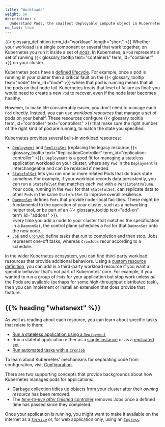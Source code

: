 ```yaml
---
title: "Workloads"
weight: 50
description: >
  Understand Pods, the smallest deployable compute object in Kubernetes, and the higher-level abstractions that help you to run them.
no_list: true
---
```


{{< glossary_definition term_id="workload" length="short" >}}
Whether your workload is a single component or several that work together, on Kubernetes you run
it inside a set of [_pods_](/docs/concepts/workloads/pods).
In Kubernetes, a `Pod` represents a set of running
{{< glossary_tooltip text="containers" term_id="container" >}} on your cluster.

Kubernetes pods have a [defined lifecycle](/docs/concepts/workloads/pods/pod-lifecycle/).
For example, once a pod is running in your cluster then a critical fault on the
{{< glossary_tooltip text="node" term_id="node" >}} where that pod is running means that
all the pods on that node fail. Kubernetes treats that level of failure as final: you
would need to create a new `Pod` to recover, even if the node later becomes healthy.

However, to make life considerably easier, you don't need to manage each `Pod` directly.
Instead, you can use _workload resources_ that manage a set of pods on your behalf.
These resources configure {{< glossary_tooltip term_id="controller" text="controllers" >}}
that make sure the right number of the right kind of pod are running, to match the state
you specified.

Kubernetes provides several built-in workload resources:

* [`Deployment`](/docs/concepts/workloads/controllers/deployment/) and [`ReplicaSet`](/docs/concepts/workloads/controllers/replicaset/)
  (replacing the legacy resource
  {{< glossary_tooltip text="ReplicationController" term_id="replication-controller" >}}).
  `Deployment` is a good fit for managing a stateless application workload on your cluster,
  where any `Pod` in the `Deployment` is interchangeable and can be replaced if needed.
* [`StatefulSet`](/docs/concepts/workloads/controllers/statefulset/) lets you
  run one or more related Pods that do track state somehow. For example, if your workload
  records data persistently, you can run a `StatefulSet` that matches each `Pod` with a
  [`PersistentVolume`](/docs/concepts/storage/persistent-volumes/). Your code, running in the
  `Pods` for that `StatefulSet`, can replicate data to other `Pods` in the same `StatefulSet`
  to improve overall resilience.
* [`DaemonSet`](/docs/concepts/workloads/controllers/daemonset/) defines `Pods` that provide
  node-local facilities. These might be fundamental to the operation of your cluster, such
  as a networking helper tool, or be part of an
  {{< glossary_tooltip text="add-on" term_id="addons" >}}.  
  Every time you add a node to your cluster that matches the specification in a `DaemonSet`,
  the control plane schedules a `Pod` for that `DaemonSet` onto the new node.
* [`Job`](/docs/concepts/workloads/controllers/job/) and
  [`CronJob`](/docs/concepts/workloads/controllers/cron-jobs/)
  define tasks that run to completion and then stop. Jobs represent one-off tasks, whereas
  `CronJobs` recur according to a schedule.

In the wider Kubernetes ecosystem, you can find third-party workload resources that provide
additional behaviors. Using a
[custom resource definition](/docs/concepts/extend-kubernetes/api-extension/custom-resources/),
you can add in a third-party workload resource if you want a specific behavior that's not part
of Kubernetes' core. For example, if you wanted to run a group of `Pods` for your application but
stop work unless _all_ the Pods are available (perhaps for some high-throughput distributed task),
then you can implement or install an extension that does provide that feature.

## {{% heading "whatsnext" %}}

As well as reading about each resource, you can learn about specific tasks that relate to them:

* [Run a stateless application using a `Deployment`](/docs/tasks/run-application/run-stateless-application-deployment/)
* Run a stateful application either as a [single instance](/docs/tasks/run-application/run-single-instance-stateful-application/)
  or as a [replicated set](/docs/tasks/run-application/run-replicated-stateful-application/)
* [Run automated tasks with a `CronJob`](/docs/tasks/job/automated-tasks-with-cron-jobs/)

To learn about Kubernetes' mechanisms for separating code from configuration,
visit [Configuration](/docs/concepts/configuration/).

There are two supporting concepts that provide backgrounds about how Kubernetes manages pods
for applications:
* [Garbage collection](/docs/concepts/architecture/garbage-collection/) tidies up objects
  from your cluster after their _owning resource_ has been removed.
* The [_time-to-live after finished_ controller](/docs/concepts/workloads/controllers/ttlafterfinished/)
  removes Jobs once a defined time has passed since they completed.

Once your application is running, you might want to make it available on the internet as
a [`Service`](/docs/concepts/services-networking/service/) or, for web application only,
using an [`Ingress`](/docs/concepts/services-networking/ingress).

